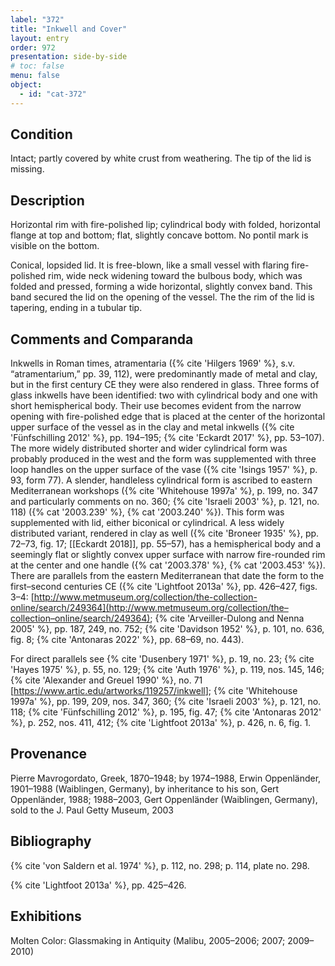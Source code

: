 ```yaml
---
label: "372"
title: "Inkwell and Cover"
layout: entry
order: 972
presentation: side-by-side
# toc: false
menu: false
object:
  - id: "cat-372"
---
```


## Condition

Intact; partly covered by white crust from weathering. The tip of the lid is missing.

## Description

Horizontal rim with fire-polished lip; cylindrical body with folded, horizontal flange at top and bottom; flat, slightly concave bottom. No pontil mark is visible on the bottom.

Conical, lopsided lid. It is free-blown, like a small vessel with flaring fire-polished rim, wide neck widening toward the bulbous body, which was folded and pressed, forming a wide horizontal, slightly convex band. This band secured the lid on the opening of the vessel. The the rim of the lid is tapering, ending in a tubular tip.

## Comments and Comparanda

Inkwells in Roman times, atramentaria ({% cite 'Hilgers 1969' %}, s.v. “atramentarium,” pp. 39, 112), were predominantly made of metal and clay, but in the first century CE they were also rendered in glass. Three forms of glass inkwells have been identified: two with cylindrical body and one with short hemispherical body. Their use becomes evident from the narrow opening with fire-polished edge that is placed at the center of the horizontal upper surface of the vessel as in the clay and metal inkwells ({% cite 'Fünfschilling 2012' %}, pp. 194–195; {% cite 'Eckardt 2017' %}, pp. 53–107). The more widely distributed shorter and wider cylindrical form was probably produced in the west and the form was supplemented with three loop handles on the upper surface of the vase ({% cite 'Isings 1957' %}, p. 93, form 77). A slender, handleless cylindrical form is ascribed to eastern Mediterranean workshops ({% cite 'Whitehouse 1997a' %}, p. 199, no. 347 and particularly comments on no. 360; {% cite 'Israeli 2003' %}, p. 121, no. 118) ({% cat '2003.239' %}, {% cat '2003.240' %}). This form was supplemented with lid, either biconical or cylindrical. A less widely distributed variant, rendered in clay as well ({% cite 'Broneer 1935' %}, pp. 72–73, fig. 17; [[Eckardt 2018]], pp. 55–57), has a hemispherical body and a seemingly flat or slightly convex upper surface with narrow fire-rounded rim at the center and one handle ({% cat '2003.378' %}, {% cat '2003.453' %}). There are parallels from the eastern Mediterranean that date the form to the first–second centuries CE ({% cite 'Lightfoot 2013a' %}, pp. 426–427, figs. 3–4: [http://www.metmuseum.org/collection/the-collection-online/search/249364](http://www.metmuseum.org/collection/the–collection–online/search/249364); {% cite 'Arveiller-Dulong and Nenna 2005' %}, pp. 187, 249, no. 752; {% cite 'Davidson 1952' %}, p. 101, no. 636, fig. 8; {% cite 'Antonaras 2022' %}, pp. 68–69, no. 443).

For direct parallels see {% cite 'Dusenbery 1971' %}, p. 19, no. 23; {% cite 'Hayes 1975' %}, p. 55, no. 129; {% cite 'Auth 1976' %}, p. 119, nos. 145, 146; {% cite 'Alexander and Greuel 1990' %}, no. 71 [<https://www.artic.edu/artworks/119257/inkwell>]; {% cite 'Whitehouse 1997a' %}, pp. 199, 209, nos. 347, 360; {% cite 'Israeli 2003' %}, p. 121, no. 118; {% cite 'Fünfschilling 2012' %}, p. 195, fig. 47; {% cite 'Antonaras 2012' %}, p. 252, nos. 411, 412; {% cite 'Lightfoot 2013a' %}, p. 426, n. 6, fig. 1.

## Provenance

Pierre Mavrogordato, Greek, 1870–1948; by 1974–1988, Erwin Oppenländer, 1901–1988 (Waiblingen, Germany), by inheritance to his son, Gert Oppenländer, 1988; 1988–2003, Gert Oppenländer (Waiblingen, Germany), sold to the J. Paul Getty Museum, 2003

## Bibliography

{% cite 'von Saldern et al. 1974' %}, p. 112, no. 298; p. 114, plate no. 298.

{% cite 'Lightfoot 2013a' %}, pp. 425–426.

## Exhibitions

Molten Color: Glassmaking in Antiquity (Malibu, 2005–2006; 2007; 2009–2010)